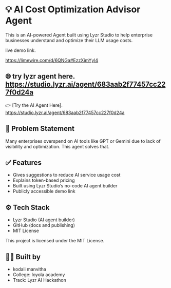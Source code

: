 # 💡 AI Cost Optimization Advisor Agent

This is an AI-powered Agent built using Lyzr Studio to help enterprise businesses understand and optimize their LLM usage costs.

live demo link.

https://limewire.com/d/6QNGa#EzzXimYyl4


## 🌐 try lyzr agent here. https://studio.lyzr.ai/agent/683aab2f77457cc227f0d24a

👉 [Try the AI Agent Here]. https://studio.lyzr.ai/agent/683aab2f77457cc227f0d24a

## 🧠 Problem Statement

Many enterprises overspend on AI tools like GPT or Gemini due to lack of visibility and optimization. This agent solves that.

## ✅ Features

- Gives suggestions to reduce AI service usage cost
- Explains token-based pricing
- Built using Lyzr Studio’s no-code AI agent builder
- Publicly accessible demo link

## ⚙️ Tech Stack

- Lyzr Studio (AI agent builder)
- GitHub (docs and publishing)
- MIT License



This project is licensed under the MIT License.

## 🙋‍♀️ Built by

- kodali manvitha 
- College:  loyola academy 
- Track: Lyzr AI Hackathon
